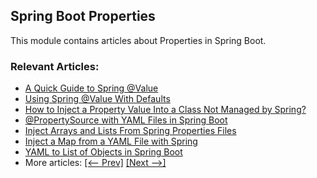 ## Spring Boot Properties

This module contains articles about Properties in Spring Boot.

### Relevant Articles:
- [A Quick Guide to Spring @Value](https://www.baeldung.com/spring-value-annotation)
- [Using Spring @Value With Defaults](https://www.baeldung.com/spring-value-defaults)
- [How to Inject a Property Value Into a Class Not Managed by Spring?](https://www.baeldung.com/inject-properties-value-non-spring-class)
- [@PropertySource with YAML Files in Spring Boot](https://www.baeldung.com/spring-yaml-propertysource)
- [Inject Arrays and Lists From Spring Properties Files](https://www.baeldung.com/spring-inject-arrays-lists)
- [Inject a Map from a YAML File with Spring](https://www.baeldung.com/spring-yaml-inject-map)
- [YAML to List of Objects in Spring Boot](https://www.baeldung.com/spring-boot-yaml-list)
- More articles: [[<-- Prev]](../spring-boot-properties) [[Next -->]](../spring-boot-properties-3)
